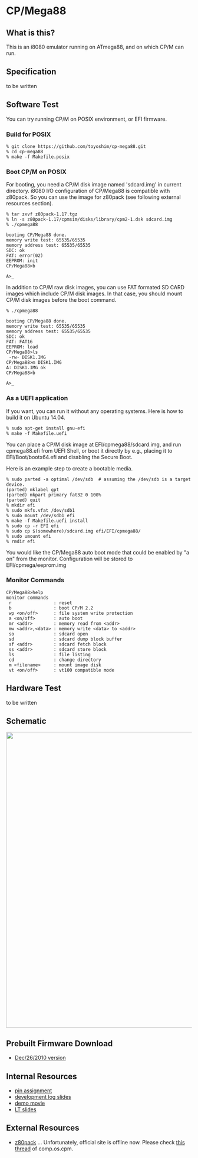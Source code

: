 # CP/Mega88

## What is this?
This is an i8080 emulator running on ATmega88, and on which CP/M can run.

## Specification
to be written

## Software Test
You can try running CP/M on POSIX environment, or EFI firmware.

### Build for POSIX
```
% git clone https://github.com/toyoshim/cp-mega88.git
% cd cp-mega88
% make -f Makefile.posix
```

### Boot CP/M on POSIX
For booting, you need a CP/M disk image named 'sdcard.img' in current directory. i8080 I/O configuration of CP/Mega88 is compatible with z80pack. So you can use the image for z80pack (see following external resources section).
```
% tar zxvf z80pack-1.17.tgz
% ln -s z80pack-1.17/cpmsim/disks/library/cpm2-1.dsk sdcard.img
% ./cpmega88

booting CP/Mega88 done.
memory write test: 65535/65535
memory address test: 65535/65535
SDC: ok
FAT: error(02)
EEPROM: init
CP/Mega88>b

A>_
```
In addition to CP/M raw disk images, you can use FAT formated SD CARD images which include CP/M disk images. In that case, you should mount CP/M disk images before the boot command.
```
% ./cpmega88

booting CP/Mega88 done.
memory write test: 65535/65535
memory address test: 65535/65535
SDC: ok
FAT: FAT16
EEPROM: load
CP/Mega88>ls
 -rw- DISK1.IMG
CP/Mega88>m DISK1.IMG
A: DISK1.IMG ok
CP/Mega88>b

A>_
```

### As a UEFI application
If you want, you can run it without any operating systems. Here is how to
build it on Ubuntu 14.04.
```
% sudo apt-get install gnu-efi
% make -f Makefile.uefi
```
You can place a CP/M disk image at EFI/cpmega88/sdcard.img, and run
cpmega88.efi from UEFI Shell, or boot it directly by e.g., placing it to
EFI/Boot/bootx64.efi and disabling the Secure Boot.

Here is an example step to create a bootable media.
```
% sudo parted -a optimal /dev/sdb  # assuming the /dev/sdb is a target device.
(parted) mklabel gpt
(parted) mkpart primary fat32 0 100%
(parted) quit
% mkdir efi
% sudo mkfs.vfat /dev/sdb1
% sudo mount /dev/sdb1 efi
% make -f Makefile.uefi install
% sudo cp -r EFI efi
% sudo cp $(somewhere)/sdcard.img efi/EFI/cpmega88/
% sudo umount efi
% rmdir efi
```

You would like the CP/Mega88 auto boot mode that could be enabled by "a on"
from the monitor. Configuration will be stored to EFI/cpmega/eeprom.img

### Monitor Commands
```
CP/Mega88>help
monitor commands
 r                : reset
 b                : boot CP/M 2.2
 wp <on/off>      : file system write protection
 a <on/off>       : auto boot
 mr <addr>        : memory read from <addr>
 mw <addr>,<data> : memory write <data> to <addr>
 so               : sdcard open
 sd               : sdcard dump block buffer
 sf <addr>        : sdcard fetch block
 ss <addr>        : sdcard store block
 ls               : file listing
 cd               : change directory
 m <filename>     : mount image disk
 vt <on/off>      : vt100 compatible mode
```

## Hardware Test
to be written

## Schematic
<a href="https://raw.github.com/wiki/toyoshim/cp-mega88/data/mega88_sch.png"><img src="https://raw.github.com/wiki/toyoshim/cp-mega88/data/mega88_sch.png" width="800"/></a>

## Prebuilt Firmware Download
 * [Dec/26/2010 version](https://raw.github.com/wiki/toyoshim/cp-mega88/data/cpmega88-20101226.hex "cpmega88-20101226.hex")

## Internal Resources
 * [pin assignment](https://github.com/toyoshim/cp-mega88/blob/wiki/Hardware.md)
 * [development log slides](https://docs.google.com/present/view?id=d6f82bz_5n23p4jc6)
 * [demo movie](http://www.sprasia.com/channel/toyoshim/20100127012926.html)
 * [LT slides](http://prezi.com/jgletspfbwa3/cpmega88/)

## External Resources
 * [z80pack](http://www.unix4fun.org/z80pack/) ... Unfortunately, official site is offline now. Please check [this thread](http://groups.google.com/group/comp.os.cpm/browse_thread/thread/5c4e450309d661c4) of comp.os.cpm.
